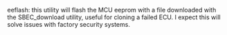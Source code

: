 eeflash: this utility will flash
the MCU eeprom with a file downloaded
with the SBEC_download utility, useful
for cloning a failed ECU. I expect
this will solve issues with factory
security systems.
